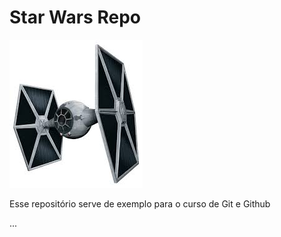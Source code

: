 # Star Wars Repo

![Alt text](./tiefighter.png?raw=true "TIE Fighter")

Esse repositório  serve de exemplo para o curso de Git e Github

...
